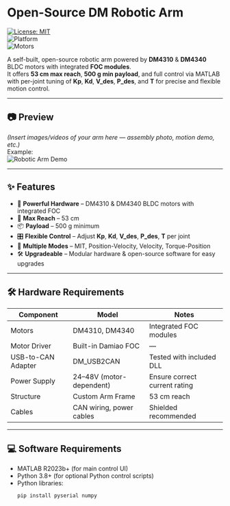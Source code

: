# **Open-Source DM Robotic Arm**  
[![License: MIT](https://img.shields.io/badge/License-MIT-yellow.svg)](LICENSE)  
![Platform](https://img.shields.io/badge/platform-MATLAB%20%7C%20Python-blue)  
![Motors](https://img.shields.io/badge/motors-DM4310%20%26%20DM4340-green)  

A self-built, open-source robotic arm powered by **DM4310** & **DM4340** BLDC motors with integrated **FOC modules**.  
It offers **53 cm max reach**, **500 g min payload**, and full control via MATLAB with per-joint tuning of **Kp**, **Kd**, **V_des**, **P_des**, and **T** for precise and flexible motion control.  

---

## 📷 **Preview**
*(Insert images/videos of your arm here — assembly photo, motion demo, etc.)*  
Example:  
![Robotic Arm Demo](docs/images/robotic_arm_demo.gif)

---

## ✨ **Features**
- 🦾 **Powerful Hardware** – DM4310 & DM4340 BLDC motors with integrated FOC  
- 📏 **Max Reach** – 53 cm  
- 📦 **Payload** – 500 g minimum  
- 🎛 **Flexible Control** – Adjust **Kp**, **Kd**, **V_des**, **P_des**, **T** per joint  
- 🔄 **Multiple Modes** – MIT, Position-Velocity, Velocity, Torque-Position  
- 🛠 **Upgradeable** – Modular hardware & open-source software for easy upgrades  

---

## 🛠 **Hardware Requirements**
| Component | Model | Notes |
|-----------|-------|-------|
| Motors | DM4310, DM4340 | Integrated FOC modules |
| Motor Driver | Built-in Damiao FOC | — |
| USB-to-CAN Adapter | DM_USB2CAN | Tested with included DLL |
| Power Supply | 24–48V (motor-dependent) | Ensure correct current rating |
| Structure | Custom Arm Frame | 53 cm reach |
| Cables | CAN wiring, power cables | Shielded recommended |

---

## 💻 **Software Requirements**
- MATLAB R2023b+ (for main control UI)  
- Python 3.8+ (for optional Python control scripts)  
- Python libraries:  
  ```bash
  pip install pyserial numpy
